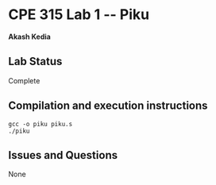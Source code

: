 # CPE 315 Lab 1 -- Piku

**Akash Kedia**

## Lab Status
Complete

## Compilation and execution instructions
```
gcc -o piku piku.s
./piku
```

## Issues and Questions
None
